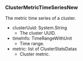 ### ClusterMetricTimeSeriesNew
The metric time series of a cluster.

- clusterUuid: System.String
  - The cluster UUID.
- timeInfo: TimeRangeWithUnit
  - Time range.
- metric: list of ClusterStatsDatas
  - Cluster metric.
